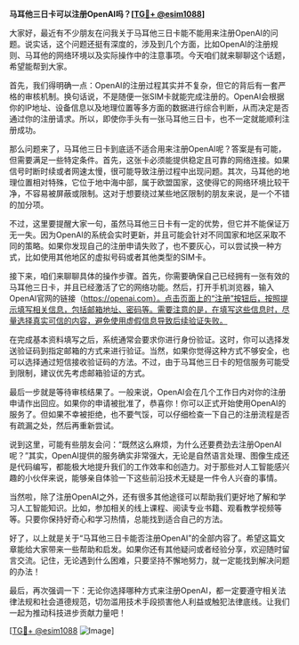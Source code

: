 **马耳他三日卡可以注册OpenAI吗？[[TG💪+ @esim1088](https://t.me/s/esim1088)]**

大家好，最近有不少朋友在问我关于马耳他三日卡能不能用来注册OpenAI的问题。说实话，这个问题还挺有深度的，涉及到几个方面，比如OpenAI的注册规则、马耳他的网络环境以及实际操作中的注意事项。今天咱们就来聊聊这个话题，希望能帮到大家。

首先，我们得明确一点：OpenAI的注册过程其实并不复杂，但它的背后有一套严格的审核机制。换句话说，不是随便一张SIM卡就能完成注册的。OpenAI会根据你的IP地址、设备信息以及地理位置等多方面的数据进行综合判断，从而决定是否通过你的注册请求。所以，即使你手头有一张马耳他三日卡，也不一定就能顺利注册成功。

那么问题来了，马耳他三日卡到底适不适合用来注册OpenAI呢？答案是有可能，但需要满足一些特定条件。首先，这张卡必须能提供稳定且可靠的网络连接。如果信号时断时续或者网速太慢，很可能导致注册过程中出现问题。其次，马耳他的地理位置相对特殊，它位于地中海中部，属于欧盟国家，这使得它的网络环境比较干净，不容易被屏蔽或限制。这对于想要绕过某些地区限制的朋友来说，是一个不错的加分项。

不过，这里要提醒大家一句，虽然马耳他三日卡有一定的优势，但它并不能保证万无一失。因为OpenAI的系统会实时更新，并且可能会针对不同国家和地区采取不同的策略。如果你发现自己的注册申请失败了，也不要灰心，可以尝试换一种方式，比如使用其他地区的虚拟号码或者其他类型的SIM卡。

接下来，咱们来聊聊具体的操作步骤。首先，你需要确保自己已经拥有一张有效的马耳他三日卡，并且已经激活了它的网络功能。然后，打开手机浏览器，输入OpenAI官网的链接（https://openai.com）。点击页面上的“注册”按钮后，按照提示填写相关信息，包括邮箱地址、密码等。需要注意的是，在填写这些信息时，尽量选择真实可信的内容，避免使用虚假信息导致后续验证失败。

在完成基本资料填写之后，系统通常会要求你进行身份验证。这时，你可以选择发送验证码到指定邮箱的方式来进行验证。当然，如果你觉得这种方式不够安全，也可以选择通过短信接收验证码的方法。不过，由于马耳他三日卡的短信服务可能受到限制，建议优先考虑邮箱验证的方式。

最后一步就是等待审核结果了。一般来说，OpenAI会在几个工作日内对你的注册申请作出回应。如果你的申请被批准了，恭喜你！你可以正式开始使用OpenAI的服务了。但如果不幸被拒绝，也不要气馁，可以仔细检查一下自己的注册流程是否有疏漏之处，然后再重新尝试。

说到这里，可能有些朋友会问：“既然这么麻烦，为什么还要费劲去注册OpenAI呢？”其实，OpenAI提供的服务确实非常强大，无论是自然语言处理、图像生成还是代码编写，都能极大地提升我们的工作效率和创造力。对于那些对人工智能感兴趣的小伙伴来说，能够亲自体验一下这些前沿技术无疑是一件令人兴奋的事情。

当然啦，除了注册OpenAI之外，还有很多其他途径可以帮助我们更好地了解和学习人工智能知识。比如，参加相关的线上课程、阅读专业书籍、观看教学视频等等。只要你保持好奇心和学习热情，总能找到适合自己的方法。

好了，以上就是关于“马耳他三日卡能否注册OpenAI”的全部内容了。希望这篇文章能给大家带来一些帮助和启发。如果你还有其他疑问或者经验分享，欢迎随时留言交流。记住，无论遇到什么困难，只要坚持不懈地努力，就一定能找到解决问题的办法！

最后，再次强调一下：无论你选择哪种方式来注册OpenAI，都一定要遵守相关法律法规和社会道德规范，切勿滥用技术手段损害他人利益或触犯法律底线。让我们一起为推动科技进步贡献力量吧！

[[TG💪+ @esim1088](https://t.me/s/esim1088) ![Image](https://i.postimg.cc/4NQfJmqS/Snipaste-2025-05-13-00-14-12.png)]